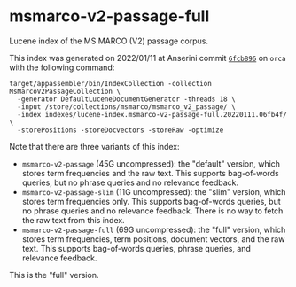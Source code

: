 # msmarco-v2-passage-full

Lucene index of the MS MARCO (V2) passage corpus.

This index was generated on 2022/01/11 at Anserini commit [`6fcb896`](https://github.com/castorini/anserini/commit/06fb4f9947ff2167c276d8893287453af7680786) on `orca` with the following command:

```
target/appassembler/bin/IndexCollection -collection MsMarcoV2PassageCollection \
  -generator DefaultLuceneDocumentGenerator -threads 18 \
  -input /store/collections/msmarco/msmarco_v2_passage/ \
  -index indexes/lucene-index.msmarco-v2-passage-full.20220111.06fb4f/ \
  -storePositions -storeDocvectors -storeRaw -optimize
```

Note that there are three variants of this index:

+ `msmarco-v2-passage` (45G uncompressed): the "default" version, which stores term frequencies and the raw text. This supports bag-of-words queries, but no phrase queries and no relevance feedback.
+ `msmarco-v2-passage-slim` (11G uncompressed): the "slim" version, which stores term frequencies only. This supports bag-of-words queries, but no phrase queries and no relevance feedback. There is no way to fetch the raw text from this index.
+ `msmarco-v2-passage-full` (69G uncompressed): the "full" version, which stores term frequencies, term positions, document vectors, and the raw text. This supports bag-of-words queries, phrase queries, and relevance feedback.

This is the "full" version.
